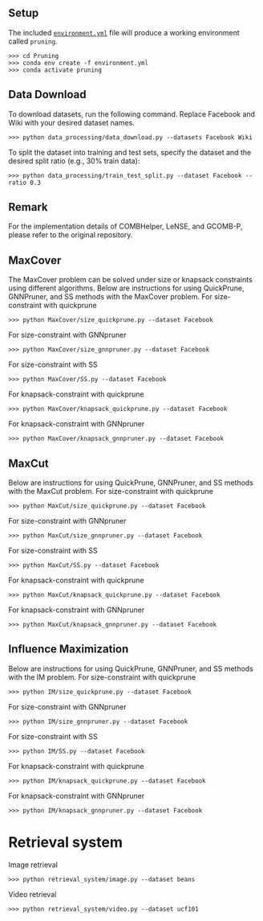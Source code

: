 ## Setup

The included [``environment.yml``](environment.yml) file will produce a working environment called ``pruning``.



    >>> cd Pruning
    >>> conda env create -f environment.yml 
    >>> conda activate pruning


## Data Download

To download datasets, run the following command. Replace Facebook and Wiki with your desired dataset names.

    >>> python data_processing/data_download.py --datasets Facebook Wiki

To split the dataset into training and test sets, specify the dataset and the desired split ratio (e.g., 30% train data):

    >>> python data_processing/train_test_split.py --dataset Facebook --ratio 0.3 


## Remark 

For the implementation details of COMBHelper, LeNSE, and GCOMB-P, please refer to the original repository.


## MaxCover

The MaxCover problem can be solved under size or knapsack constraints using different algorithms. Below are instructions for using QuickPrune, GNNPruner, and SS methods with the MaxCover problem. 
For size-constraint with quickprune

    >>> python MaxCover/size_quickprune.py --dataset Facebook 

For size-constraint with GNNpruner

    >>> python MaxCover/size_gnnpruner.py --dataset Facebook
    
For size-constraint with SS

    >>> python MaxCover/SS.py --dataset Facebook

For knapsack-constraint with quickprune

    >>> python MaxCover/knapsack_quickprune.py --dataset Facebook 

For knapsack-constraint with GNNpruner

    >>> python MaxCover/knapsack_gnnpruner.py --dataset Facebook

## MaxCut

Below are instructions for using QuickPrune, GNNPruner, and SS methods with the MaxCut problem. 
For size-constraint with quickprune

    >>> python MaxCut/size_quickprune.py --dataset Facebook 

For size-constraint with GNNpruner

    >>> python MaxCut/size_gnnpruner.py --dataset Facebook
    
For size-constraint with SS

    >>> python MaxCut/SS.py --dataset Facebook

For knapsack-constraint with quickprune

    >>> python MaxCut/knapsack_quickprune.py --dataset Facebook 

For knapsack-constraint with GNNpruner

    >>> python MaxCut/knapsack_gnnpruner.py --dataset Facebook


## Influence Maximization

Below are instructions for using QuickPrune, GNNPruner, and SS methods with the IM problem. 
For size-constraint with quickprune

    >>> python IM/size_quickprune.py --dataset Facebook 

For size-constraint with GNNpruner

    >>> python IM/size_gnnpruner.py --dataset Facebook
    
For size-constraint with SS

    >>> python IM/SS.py --dataset Facebook

For knapsack-constraint with quickprune

    >>> python IM/knapsack_quickprune.py --dataset Facebook 

For knapsack-constraint with GNNpruner

    >>> python IM/knapsack_gnnpruner.py --dataset Facebook


# Retrieval system

Image retrieval 

    >>> python retrieval_system/image.py --dataset beans


Video retrieval

    >>> python retrieval_system/video.py --dataset ucf101
